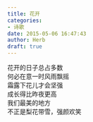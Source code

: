 ```yaml
---  
title: 花开  
categories:  
- 诗歌  
date: 2015-05-06 16:47:43  
author: Herb  
draft: true
---  
```

花开的日子总占多数  
何必在意一时风雨飘摇  
霜露下花儿才会坚强  
成长得比昨夜更高  
我们最美的地方  
不正是梨花带雪，强颜欢笑